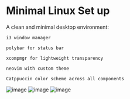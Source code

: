 # Minimal Linux Set up
A clean and minimal desktop environment:

    i3 window manager

    polybar for status bar

    xcompmgr for lightweight transparency

    neovim with custom theme

    Catppuccin color scheme across all components

![image](https://github.com/user-attachments/assets/44e17eb5-8e2b-414f-b9fe-0e67ee059568)
![image](https://github.com/user-attachments/assets/bbe53707-af85-43ba-8c93-bbd88d2feed6)
![image](https://github.com/user-attachments/assets/1faff054-ae1c-49cd-b8f1-8a1380074a57)
